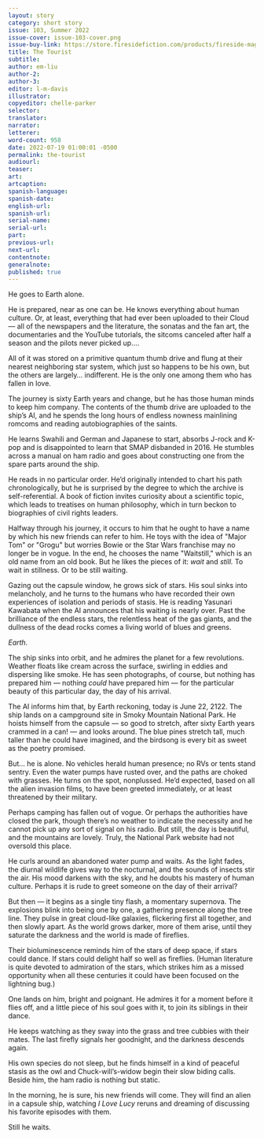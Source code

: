 ```yaml
---
layout: story
category: short story
issue: 103, Summer 2022
issue-cover: issue-103-cover.png
issue-buy-link: https://store.firesidefiction.com/products/fireside-magazine-issue-103-summer-2022
title: The Tourist
subtitle:
author: em-liu
author-2:
author-3:
editor: l-m-davis
illustrator:
copyeditor: chelle-parker
selector:
translator:
narrator:
letterer:
word-count: 958
date: 2022-07-19 01:00:01 -0500
permalink: the-tourist
audiourl:
teaser:
art:
artcaption:
spanish-language:
spanish-date:
english-url:
spanish-url:
serial-name:
serial-url:
part:
previous-url:
next-url:
contentnote:
generalnote:
published: true
---
```

He goes to Earth alone.

He is prepared, near as one can be. He knows everything about human culture. Or, at least, everything that had ever been uploaded to their Cloud — all of the newspapers and the literature, the sonatas and the fan art, the documentaries and the YouTube tutorials, the sitcoms canceled after half a season and the pilots never picked up....

All of it was stored on a primitive quantum thumb drive and flung at their nearest neighboring star system, which just so happens to be his own, but the others are largely… indifferent. He is the only one among them who has fallen in love.

The journey is sixty Earth years and change, but he has those human minds to keep him company. The contents of the thumb drive are uploaded to the ship’s AI, and he spends the long hours of endless nowness mainlining romcoms and reading autobiographies of the saints.

He learns Swahili and German and Japanese to start, absorbs J-rock and K-pop and is disappointed to learn that SMAP disbanded in 2016. He stumbles across a manual on ham radio and goes about constructing one from the spare parts around the ship.

He reads in no particular order. He’d originally intended to chart his path chronologically, but he is surprised by the degree to which the archive is self-referential. A book of fiction invites curiosity about a scientific topic, which leads to treatises on human philosophy, which in turn beckon to biographies of civil rights leaders.

Halfway through his journey, it occurs to him that he ought to have a name by which his new friends can refer to him. He toys with the idea of "Major Tom" or "Grogu" but worries Bowie or the Star Wars franchise may no longer be in vogue. In the end, he chooses the name "Waitstill," which is an old name from an old book. But he likes the pieces of it: _wait_ and _still._ To wait in stillness. Or to be still waiting.

Gazing out the capsule window, he grows sick of stars. His soul sinks into melancholy, and he turns to the humans who have recorded their own experiences of isolation and periods of stasis. He is reading Yasunari Kawabata when the AI announces that his waiting is nearly over. Past the brilliance of the endless stars, the relentless heat of the gas giants, and the dullness of the dead rocks comes a living world of blues and greens.

_Earth._

The ship sinks into orbit, and he admires the planet for a few revolutions. Weather floats like cream across the surface, swirling in eddies and dispersing like smoke. He has seen photographs, of course, but nothing has prepared him — nothing _could_ have prepared him — for the particular beauty of this particular day, the day of his arrival.

The AI informs him that, by Earth reckoning, today is June 22, 2122. The ship lands on a campground site in Smoky Mountain National Park. He hoists himself from the capsule — so good to stretch, after sixty Earth years crammed in a can! — and looks around. The blue pines stretch tall, much taller than he could have imagined, and the birdsong is every bit as sweet as the poetry promised.

But… he is alone. No vehicles herald human presence; no RVs or tents stand sentry. Even the water pumps have rusted over, and the paths are choked with grasses. He turns on the spot, nonplussed. He’d expected, based on all the alien invasion films, to have been greeted immediately, or at least threatened by their military.

Perhaps camping has fallen out of vogue. Or perhaps the authorities have closed the park, though there’s no weather to indicate the necessity and he cannot pick up any sort of signal on his radio. But still, the day is beautiful, and the mountains are lovely. Truly, the National Park website had not oversold this place.

He curls around an abandoned water pump and waits. As the light fades, the diurnal wildlife gives way to the nocturnal, and the sounds of insects stir the air. His mood darkens with the sky, and he doubts his mastery of human culture. Perhaps it is rude to greet someone on the day of their arrival?

But then — it begins as a single tiny flash, a momentary supernova. The explosions blink into being one by one, a gathering presence along the tree line. They pulse in great cloud-like galaxies, flickering first all together, and then slowly apart. As the world grows darker, more of them arise, until they saturate the darkness and the world is made of fireflies.

Their bioluminescence reminds him of the stars of deep space, if stars could dance. If stars could delight half so well as fireflies. (Human literature is quite devoted to admiration of the stars, which strikes him as a missed opportunity when all these centuries it could have been focused on the lightning bug.)

One lands on him, bright and poignant. He admires it for a moment before it flies off, and a little piece of his soul goes with it, to join its siblings in their dance.

He keeps watching as they sway into the grass and tree cubbies with their mates. The last firefly signals her goodnight, and the darkness descends again.

His own species do not sleep, but he finds himself in a kind of peaceful stasis as the owl and Chuck-will’s-widow begin their slow biding calls. Beside him, the ham radio is nothing but static.

In the morning, he is sure, his new friends will come. They will find an alien in a capsule ship, watching _I Love Lucy_ reruns and dreaming of discussing his favorite episodes with them.

Still he waits.
